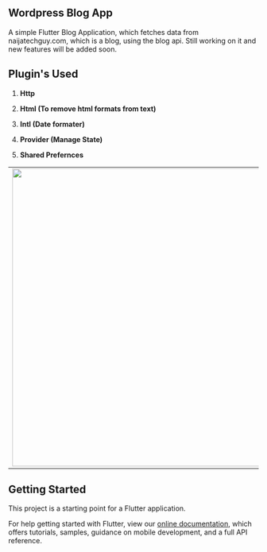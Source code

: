 ## Wordpress Blog App

A simple Flutter Blog Application, which fetches data from naijatechguy.com, which is a blog, using the blog api. Still working on it and new features will be added soon.

## Plugin's Used
1. <p><b> Http </b></p> 
2. <p><b> Html (To remove html formats from text) </b></p>
3. <p><b> Intl (Date formater) </b></p>
4. <p><b> Provider (Manage State) </b></p>
5. <p><b> Shared Prefernces </b></p>

<table>
  <tbody>
    <tr>
      <td><img src='https://github.com/quiet-programmer/wp_blog_app/blob/master/ss/naijatechguy.gif' width='650' height='600'></td>
     </tr>
  </tbody>
</table>

## Getting Started

This project is a starting point for a Flutter application.

For help getting started with Flutter, view our
[online documentation](https://flutter.dev/docs), which offers tutorials,
samples, guidance on mobile development, and a full API reference.
